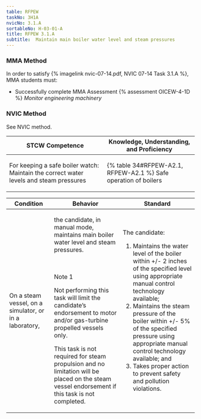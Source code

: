 ```yaml
---
table: RFPEW
taskNo: 3H1A
nvicNo: 3.1.A 
sortableNo: H-03-01-A
title: RFPEW 3.1.A 
subtitle:  Maintain main boiler water level and steam pressures
---
```



### MMA Method

In order to satisfy  {% imagelink nvic-07-14.pdf, NVIC 07-14 Task 3.1.A %}, MMA students must:

* Successfully complete MMA Assessment {% assessment OICEW-4-1D %} *Monitor engineering machinery*


### NVIC Method

<a onclick="togglevisibility('nvic_methods')" >See NVIC method.</a>

<div id='nvic_methods' class='hide'>

<table>
<thead>
<tr>
<th class='forty'> STCW Competence </th>
<th class='sixty'> Knowledge, Understanding, and Proficiency </th>
</tr>
</thead>




<tbody>
<tr><td markdown='1'>

For keeping a safe boiler watch: Maintain the correct water levels and steam pressures

</td><td markdown='1'>

{% table 34#RFPEW-A2.1, RFPEW-A2.1 %} Safe operation of boilers

</td></tr>


</tbody>
</table>


<table>
<thead>
<tr><th class='twenty'>  Condition </th><th class='twenty'> Behavior </th><th  class='sixty'>Standard </th></tr>
</thead>
<tbody >



<tr><td markdown='1'>

On a steam vessel, on a simulator, or in a laboratory,

</td><td markdown='1'>

the candidate, in manual mode, maintains main boiler water level and steam pressures.

<br>

<div class="tooltip" markdown='1'>

Note 1

Not performing this task will limit the candidate’s endorsement to motor and/or gas-turbine propelled vessels only.

This task is not required for steam propulsion and no limitation will be placed on the steam vessel endorsement if this task is not completed.

</div>


</td><td markdown='1'>

The candidate:

1. Maintains the water level of the boiler within +/- 2 inches of the specified level using appropriate manual control technology available;
2. Maintains the steam pressure of the boiler within +/- 5% of the specified pressure using appropriate manual control technology available; and
3. Takes proper action to prevent safety and pollution violations.

</td></tr>
</tbody>
</table>
</div>
